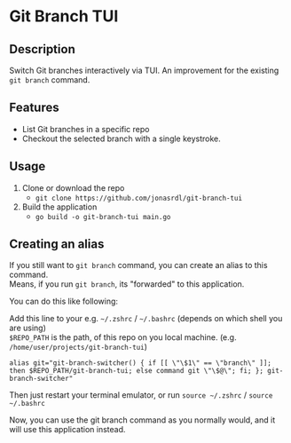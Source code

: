 # Git Branch TUI

## Description
Switch Git branches interactively via TUI. An improvement for the existing `git branch` command.

## Features
- List Git branches in a specific repo
- Checkout the selected branch with a single keystroke.

## Usage
1. Clone or download the repo
   - `git clone https://github.com/jonasrdl/git-branch-tui`
2. Build the application
   - `go build -o git-branch-tui main.go`

## Creating an alias
If you still want to `git branch` command, you can create an alias to this command.   
Means, if you run `git branch`, its "forwarded" to this application.   

You can do this like following:

Add this line to your e.g. `~/.zshrc` / `~/.bashrc` (depends on which shell you are using)   
`$REPO_PATH` is the path, of this repo on you local machine. (e.g. `/home/user/projects/git-branch-tui`)
```
alias git="git-branch-switcher() { if [[ \"\$1\" == \"branch\" ]]; then $REPO_PATH/git-branch-tui; else command git \"\$@\"; fi; }; git-branch-switcher"
```

Then just restart your terminal emulator, or run `source ~/.zshrc` / `source ~/.bashrc`

Now, you can use the git branch command as you normally would, and it will use this application instead.